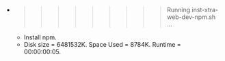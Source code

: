 * >>>>>>>>> Running inst-xtra-web-dev-npm.sh ...
  * Install npm.
  * Disk size = 6481532K. Space Used = 8784K. Runtime = 00:00:00:05.
